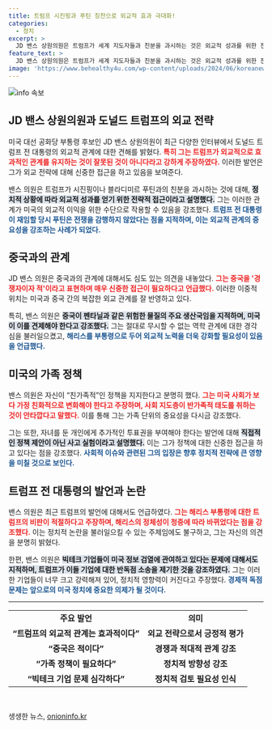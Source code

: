 ```yaml
---
title: 트럼프 시진핑과 푸틴 칭찬으로 외교적 효과 극대화!
categories:
  - 정치
excerpt: >
  JD 밴스 상원의원은 트럼프가 세계 지도자들과 친분을 과시하는 것은 외교적 성과를 위한 전략이라고 주장하며, 중국과의 관계에 대해 경계감을 드러냈다. 펜타닐 문제 해소를 위한 강력한 대응책도 강조했다. 클릭하면 더 자세한 내용을 확인하세요!
feature_text: >
  JD 밴스 상원의원은 트럼프가 세계 지도자들과 친분을 과시하는 것은 외교적 성과를 위한 전략이라고 주장하며, 중국과의 관계에 대해 경계감을 드러냈다. 펜타닐 문제 해소를 위한 강력한 대응책도 강조했다. 클릭하면 더 자세한 내용을 확인하세요!
image: 'https://www.behealthy4u.com/wp-content/uploads/2024/06/koreanews.jpg'
---
```


<p><img src="https://www.behealthy4u.com/wp-content/uploads/2024/06/koreanews.jpg" alt="info 속보" /></p>

<h2 data-ke-size="size26">JD 밴스 상원의원과 도널드 트럼프의 외교 전략</h2>

<p data-ke-size="size16">미국 대선 공화당 부통령 후보인 JD 밴스 상원의원이 최근 다양한 인터뷰에서 도널드 트럼프 전 대통령의 외교적 관계에 대한 견해를 밝혔다. <b><span style="color: #ee2323;">특히 그는 트럼프가 외교적으로 효과적인 관계를 유지하는 것이 잘못된 것이 아니다라고 강하게 주장하였다.</span></b> 이러한 발언은 그가 외교 전략에 대해 신중한 접근을 하고 있음을 보여준다.</p>

<p data-ke-size="size16">밴스 의원은 트럼프가 시진핑이나 블라디미르 푸틴과의 친분을 과시하는 것에 대해, <b><span style="background-color: #21538527;">정치적 상황에 따라 외교적 성과를 얻기 위한 전략적 접근이라고 설명했다.</span></b> 그는 이러한 관계가 미국의 외교적 이익을 위한 수단으로 작용할 수 있음을 강조했다. <b><span style="color: #1a5490;">트럼프 전 대통령이 재임할 당시 푸틴은 전쟁을 감행하지 않았다는 점을 지적하며, 이는 외교적 관계의 중요성을 강조하는 사례가 되었다.</span></b></p>

<h2 data-ke-size="size26">중국과의 관계</h2>

<p data-ke-size="size16">JD 밴스 의원은 중국과의 관계에 대해서도 심도 있는 의견을 내놓았다. <b><span style="color: #ee2323;">그는 중국을 '경쟁자이자 적'이라고 표현하며 매우 신중한 접근이 필요하다고 언급했다.</span></b> 이러한 이중적 위치는 미국과 중국 간의 복잡한 외교 관계를 잘 반영하고 있다.</p>

<p data-ke-size="size16">특히, 밴스 의원은 <b><span style="background-color: #21538527;">중국이 펜타닐과 같은 위험한 물질의 주요 생산국임을 지적하며, 미국이 이를 견제해야 한다고 강조했다.</span></b> 그는 절대로 무시할 수 없는 역학 관계에 대한 경각심을 불러일으켰고, <b><span style="color: #1a5490;">해리스를 부통령으로 두어 외교적 노력을 더욱 강화할 필요성이 있음을 언급했다.</span></b></p>

<h2 data-ke-size="size26">미국의 가족 정책</h2>

<p data-ke-size="size16">밴스 의원은 자신이 “친가족적”인 정책을 지지한다고 분명히 했다. <b><span style="color: #ee2323;">그는 미국 사회가 보다 가정 친화적으로 변화해야 한다고 주장하며, 사회 지도층이 반가족적 태도를 취하는 것이 안타깝다고 말했다.</span></b> 이를 통해 그는 가족 단위의 중요성을 다시금 강조했다.</p>

<p data-ke-size="size16">그는 또한, 자녀를 둔 개인에게 추가적인 투표권을 부여해야 한다는 발언에 대해 <b><span style="background-color: #21538527;">직접적인 정책 제안이 아닌 사고 실험이라고 설명했다.</span></b> 이는 그가 정책에 대한 신중한 접근을 하고 있다는 점을 강조했다. <b><span style="color: #1a5490;">사회적 이슈와 관련된 그의 입장은 향후 정치적 전략에 큰 영향을 미칠 것으로 보인다.</span></b></p>

<h2 data-ke-size="size26">트럼프 전 대통령의 발언과 논란</h2>

<p data-ke-size="size16">밴스 의원은 최근 트럼프의 발언에 대해서도 언급하였다. <b><span style="color: #ee2323;">그는 해리스 부통령에 대한 트럼프의 비판이 적절하다고 주장하며, 해리스의 정체성이 청중에 따라 바뀌었다는 점을 강조했다.</span></b> 이는 정치적 논란을 불러일으킬 수 있는 주제임에도 불구하고, 그는 자신의 의견을 분명히 밝혔다.</p>

<p data-ke-size="size16">한편, 밴스 의원은 <b><span style="background-color: #21538527;">빅테크 기업들이 미국 정보 검열에 관여하고 있다는 문제에 대해서도 지적하며, 트럼프가 이들 기업에 대한 반독점 소송을 제기한 것을 강조하였다.</span></b> 그는 이러한 기업들이 너무 크고 강력해져 있어, 정치적 영향력이 커진다고 주장했다. <b><span style="color: #1a5490;">경제적 독점 문제는 앞으로의 미국 정치에 중요한 의제가 될 것이다.</span></b></p>

<hr>

<table style="width: 100%;">
    <tr>
        <td style="text-align: center; height: 17px;"><b>주요 발언</b></td>
        <td style="text-align: center; height: 17px;"><b>의미</b></td>
    </tr>
    <tr>
        <td style="text-align: center; height: 17px;"><b>“트럼프의 외교적 관계는 효과적이다”</b></td>
        <td style="text-align: center; height: 17px;"><b>외교 전략으로서 긍정적 평가</b></td>
    </tr>
    <tr>
        <td style="text-align: center; height: 17px;"><b>“중국은 적이다”</b></td>
        <td style="text-align: center; height: 17px;"><b>경쟁과 적대적 관계 강조</b></td>
    </tr>
    <tr>
        <td style="text-align: center; height: 17px;"><b>“가족 정책이 필요하다”</b></td>
        <td style="text-align: center; height: 17px;"><b>정치적 방향성 강조</b></td>
    </tr>
    <tr>
        <td style="text-align: center; height: 17px;"><b>“빅테크 기업 문제 심각하다”</b></td>
        <td style="text-align: center; height: 17px;"><b>정치적 검토 필요성 인식</b></td>
    </tr>
</table>

<p data-ke-size="size16">&nbsp;</p>
생생한 뉴스, <a href="https://onioninfo.kr" rel="dofollow">onioninfo.kr</a>


